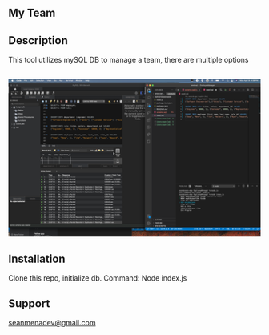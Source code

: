 ## My Team

## Description

This tool utilizes mySQL DB to manage a team, there are multiple options

##

![picture of repo](https://github.com/seanmena/EmployeeManager/blob/main/screenshot.png)

## Installation

Clone this repo, initialize db. Command: Node index.js

## Support

seanmenadev@gmail.com
